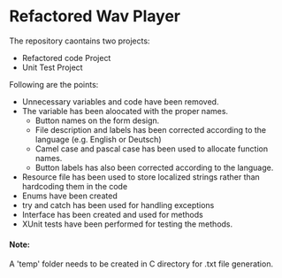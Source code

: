# Refactored Wav Player

The repository caontains two projects:
- Refactored code Project
- Unit Test Project

Following are the points:
- Unnecessary variables and code have been removed.
- The variable has been aloocated with the proper names.
  * Button names on the form design.
  * File description and labels has been corrected according to the language (e.g. English or Deutsch)
  * Camel case and pascal case has been used to allocate function names.
  * Button labels has also been corrected according to the language.
- Resource file has been used to store localized strings rather than hardcoding them in the code	
- Enums have been created 
- try and catch has been used for handling exceptions
- Interface has been created and used for methods
- XUnit tests have been performed for testing the methods.

#### Note: 
A 'temp' folder needs to be created in C directory for .txt file generation.
